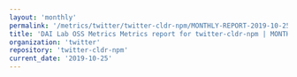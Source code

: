 ```yaml
---
layout: 'monthly'
permalink: '/metrics/twitter/twitter-cldr-npm/MONTHLY-REPORT-2019-10-25/'
title: 'DAI Lab OSS Metrics Metrics report for twitter-cldr-npm | MONTHLY-REPORT-2019-10-25'
organization: 'twitter'
repository: 'twitter-cldr-npm'
current_date: '2019-10-25'
---
```

